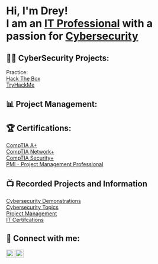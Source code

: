 <h1>Hi, I'm Drey! <br/></a> I am an <a href="http://linkedin.com/in/dakarius-daughtry-000567a1/">IT Professional</a> with a passion for <a href="https://github.com/DefendRightEveryYear">Cybersecurity</a>

<h2>👨‍💻 CyberSecurity Projects:</h2>Practice:<br/><a href="https://github.com/DefendRightEveryYear/HackTheBox-Practice"> Hack The Box</a>
<br/><a href="https://github.com/DefendRightEveryYear/TryHackMe-Practice">TryHackMe</a>
       
<h2>📊 Project Management:</h2>

<h2>🏆 Certifications:</h2><a href="https://www.credly.com/badges/bf9d0fe8-6b39-4695-a20f-da14927c718d/public_url">CompTIA A+</a>
<br/><a href="https://www.credly.com/badges/8b254060-be3a-4873-bec8-30521e8c4de1/public_url">CompTIA Network+</a>
<br/><a href="https://www.credly.com/badges/95717c72-48dc-42d4-829d-4fb5cf89fc36/public_url">CompTIA Security+</a>
<br/><a href="https://www.credly.com/badges/e9b82e30-21f2-4925-b0ab-34b416f4adc2/public_url">PMI - Project Management Professional</a>

<h2>📺 Recorded Projects and Information</h2><a href="">Cybersecurity Demonstrations</a>
<br/><a href="">Cybersecurity Topics</a>
<br/><a href="">Project Management</a>
<br/><a href="">IT Certifcations</a>


<h2> 🤳 Connect with me:</h2>

[<img align="left" alt="JoshMadakor | LinkedIn" width="22px" src="https://cdn.jsdelivr.net/npm/simple-icons@v3/icons/linkedin.svg" />][linkedin]
[<img align="left" alt="JoshMadakor | YouTube" width="22px" src="https://cdn.jsdelivr.net/npm/simple-icons@v3/icons/youtube.svg" />][youtube]

[linkedin]: http://linkedin.com/in/dakarius-daughtry-000567a1/
[youtube]: https://www.youtube.com/@DefendRightEveryYear

<!--
**DefendRightEveryYear/DefendRightEveryYear** is a ✨ _special_ ✨ repository because its `README.md` (this file) appears on your GitHub profile.

Here are some ideas to get you started:

- 🔭 I’m currently working on ...
- 🌱 I’m currently learning ...
- 👯 I’m looking to collaborate on ...
- 🤔 I’m looking for help with ...
- 💬 Ask me about ...
- 📫 How to reach me: ...
- 😄 Pronouns: ...
- ⚡ Fun fact: ...
-->
